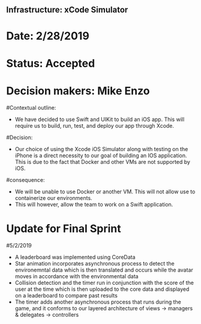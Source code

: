 ## Infrastructure: xCode Simulator
# Date: 2/28/2019

# Status: Accepted
# Decision makers: Mike Enzo

#Contextual outline:
 - We have decided to use Swift and UIKit to build an iOS app. This will require us to build, run, test, and deploy our app through Xcode.

#Decision:
- Our choice of using the Xcode iOS Simulator along with testing on the iPhone is a direct necessity to our goal of building an IOS application. This is due to the fact that Docker and other VMs are not supported by iOS.

#consequence:
- We will be unable to use Docker or another VM. This will not allow use to containerize our environments.
- This will however, allow the team to work on a Swift application.

# Update for Final Sprint 
#5/2/2019

- A leaderboard was implemented using CoreData
- Star animation incorporates asynchronous process to detect the environemntal data which is then translated and occurs while the avatar moves in accordance with the environmental data 
- Collision detection and the timer run in conjunction with the score of the user at the time which is then uploaded to the core data and displayed on a leaderboard to compare past results
- The timer adds another asynchronous process that runs during the game, and it conforms to our layered architecture of views -> managers & delegates -> controllers
